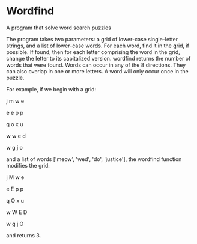 # Wordfind
A program that solve word search puzzles

The program takes two parameters: a grid of lower-case single-letter strings, and a list of lower-case words. For each word, find it in the grid, if possible. If found, then for each letter comprising the word in the grid, change the letter to its capitalized version. wordfind returns the number of words that were found. Words can occur in any of the 8 directions. They can also overlap in one or more letters. A word will only occur once in the puzzle. 

For example, if we begin with a grid:

j m w e

e e p p

q o x u

w w e d

w g j o

and a list of words ['meow', 'wed', 'do', 'justice'], the wordfind function modifies the grid:

j M w e

e E p p

q O x u

w W E D

w g j O

and returns 3.
